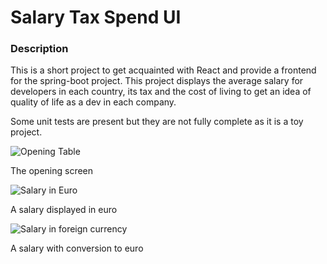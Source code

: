 
# Salary Tax Spend UI

### Description
 
 This is a short project to get acquainted with React and provide a frontend for the spring-boot project. This project displays the average salary for developers in each country, its tax and the cost of living to get an idea of quality of life as a dev in each company.

 Some unit tests are present but they are not fully complete as it is a toy project.

![Opening Table](https://i.imgur.com/N4ZoiVy.png)

The opening screen

![Salary in Euro](https://i.imgur.com/wroMWBb.png)

A salary displayed in euro

![Salary in foreign currency](https://i.imgur.com/P9Emr0j.png)

A salary with conversion to euro
